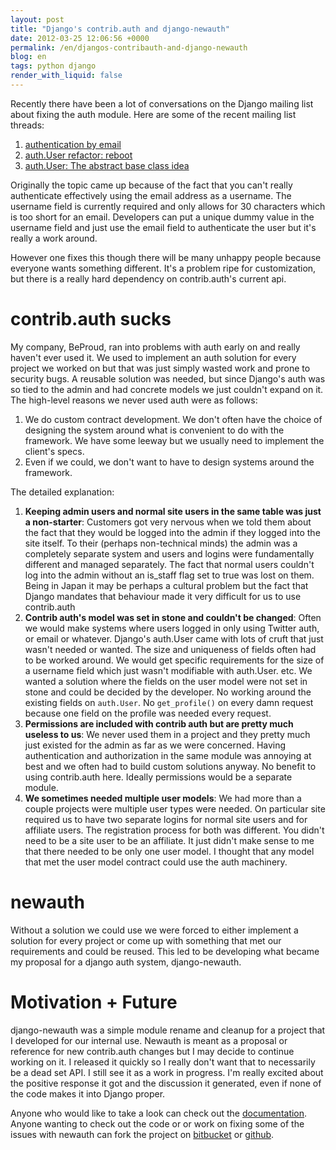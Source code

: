 ```yaml
---
layout: post
title: "Django's contrib.auth and django-newauth"
date: 2012-03-25 12:06:56 +0000
permalink: /en/djangos-contribauth-and-django-newauth
blog: en
tags: python django
render_with_liquid: false
---
```


<!-- textlint-disable rousseau -->

Recently there have been a lot of conversations on the Django mailing
list about fixing the auth module. Here are some of the recent mailing
list threads:

1. [authentication by email](https://groups.google.com/forum/?fromgroups#!topic/django-developers/YcFTAaidiL4)
2. [auth.User refactor: reboot](https://groups.google.com/forum/?fromgroups#!topic/django-developers/ba21QMpffZs)
3. [auth.User: The abstract base class idea](https://groups.google.com/forum/?fromgroups#!topic/django-developers/Na0AmIGSGQA)

Originally the topic came up because of the fact that you can't really
authenticate effectively using the email address as a username. The
username field is currently required and only allows for 30 characters
which is too short for an email. Developers can put a unique dummy value
in the username field and just use the email field to authenticate the
user but it's really a work around.

However one fixes this though there will be many unhappy people because
everyone wants something different. It's a problem ripe for
customization, but there is a really hard dependency on contrib.auth's
current api.

# contrib.auth sucks

My company, BeProud, ran into problems with auth early on and really
haven't ever used it. We used to implement an auth solution for every
project we worked on but that was just simply wasted work and prone to
security bugs. A reusable solution was needed, but since Django's auth
was so tied to the admin and had concrete models we just couldn't expand
on it. The high-level reasons we never used auth were as follows:

1. We do custom contract development. We don't often have the choice of
   designing the system around what is convenient to do with the
   framework. We have some leeway but we usually need to implement the
   client's specs.
2. Even if we could, we don't want to have to design systems around the
   framework.

The detailed explanation:

1. **Keeping admin users and normal site users in the same table was
   just a non-starter**: Customers got very nervous when we told them
   about the fact that they would be logged into the admin if they
   logged into the site itself. To their (perhaps non-technical minds)
   the admin was a completely separate system and users and logins were
   fundamentally different and managed separately. The fact that normal
   users couldn't log into the admin without an is_staff flag set to
   true was lost on them. Being in Japan it may be perhaps a cultural
   problem but the fact that Django mandates that behaviour made it
   very difficult for us to use contrib.auth
2. **Contrib auth's model was set in stone and couldn't be changed**:
   Often we would make systems where users logged in only using Twitter
   auth, or email or whatever. Django's auth.User came with lots of
   cruft that just wasn't needed or wanted. The size and uniqueness of
   fields often had to be worked around. We would get specific
   requirements for the size of a username field which just wasn't
   modifiable with auth.User. etc. We wanted a solution where the
   fields on the user model were not set in stone and could be decided
   by the developer. No working around the existing fields on
   `auth.User`. No `get_profile()` on every damn request because one field
   on the profile was needed every request.
3. **Permissions are included with contrib auth but are pretty much
   useless to us**: We never used them in a project and they pretty
   much just existed for the admin as far as we were concerned. Having
   authentication and authorization in the same module was annoying at
   best and we often had to build custom solutions anyway. No benefit
   to using contrib.auth here. Ideally permissions would be a separate
   module.
4. **We sometimes needed multiple user models**: We had more than a
   couple projects were multiple user types were needed. On particular
   site required us to have two separate logins for normal site users
   and for affiliate users. The registration process for both was
   different. You didn't need to be a site user to be an affiliate. It
   just didn't make sense to me that there needed to be only one user
   model. I thought that any model that met the user model contract
   could use the auth machinery.

# newauth

Without a solution we could use we were forced to either implement a
solution for every project or come up with something that met our
requirements and could be reused. This led to be developing what became
my proposal for a django auth system, django-newauth.

# Motivation + Future

django-newauth was a simple module rename and cleanup for a project that
I developed for our internal use. Newauth is meant as a proposal or
reference for new contrib.auth changes but I may decide to continue
working on it. I released it quickly so I really don't want that to
necessarily be a dead set API. I still see it as a work in progress. I'm
really excited about the positive response it got and the discussion it
generated, even if none of the code makes it into Django proper.

Anyone who would like to take a look can check out the
[documentation](http://ianlewis.bitbucket.org/django-newauth/). Anyone
wanting to check out the code or or work on fixing some of the issues
with newauth can fork the project on
[bitbucket](https://bitbucket.org/IanLewis/django-newauth) or
[github](https://github.com/IanLewis/django-newauth).

<!-- textlint-enable rousseau -->
